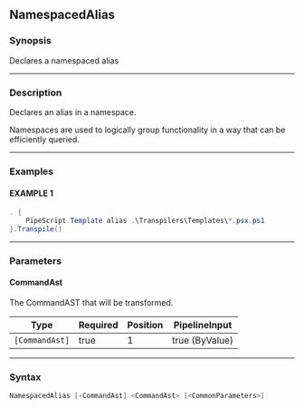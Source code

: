 NamespacedAlias
---------------




### Synopsis
Declares a namespaced alias



---


### Description

Declares an alias in a namespace.

Namespaces are used to logically group functionality in a way that can be efficiently queried.



---


### Examples
#### EXAMPLE 1
```PowerShell
. {
    PipeScript.Template alias .\Transpilers\Templates\*.psx.ps1
}.Transpile()
```



---


### Parameters
#### **CommandAst**

The CommandAST that will be transformed.






|Type          |Required|Position|PipelineInput |
|--------------|--------|--------|--------------|
|`[CommandAst]`|true    |1       |true (ByValue)|





---


### Syntax
```PowerShell
NamespacedAlias [-CommandAst] <CommandAst> [<CommonParameters>]
```
